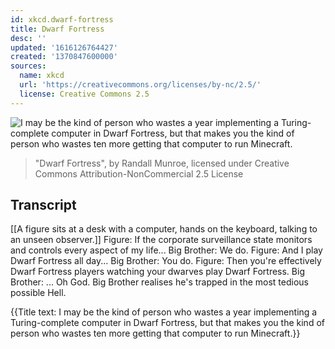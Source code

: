 ```yaml
---
id: xkcd.dwarf-fortress
title: Dwarf Fortress
desc: ''
updated: '1616126764427'
created: '1370847600000'
sources:
  name: xkcd
  url: 'https://creativecommons.org/licenses/by-nc/2.5/'
  license: Creative Commons 2.5
---
```

![I may be the kind of person who wastes a year implementing a Turing-complete computer in Dwarf Fortress, but that makes you the kind of person who wastes ten more getting that computer to run Minecraft.](https://imgs.xkcd.com/comics/dwarf_fortress.png)
> "Dwarf Fortress", by Randall Munroe, licensed under Creative Commons Attribution-NonCommercial 2.5 License

## Transcript
[[A figure sits at a desk with a computer, hands on the keyboard, talking to an unseen observer.]]
Figure: If the corporate surveillance state monitors and controls every aspect of my life...
Big Brother: We do.
Figure: And I play Dwarf Fortress all day...
Big Brother: You do. 
Figure: Then you're effectively Dwarf Fortress players watching your dwarves play Dwarf Fortress. 
Big Brother: ... Oh God. 
Big Brother realises he's trapped in the most tedious possible Hell.

{{Title text: I may be the kind of person who wastes a year implementing a Turing-complete computer in Dwarf Fortress, but that makes you the kind of person who wastes ten more getting that computer to run Minecraft.}}
